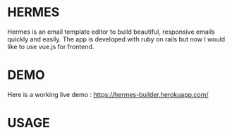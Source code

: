 # HERMES

Hermes is an email template editor to build beautiful, responsive emails quickly and easily. The app is developed with ruby on rails but now I would like to use vue.js for frontend.

# DEMO

Here is a working live demo : https://hermes-builder.herokuapp.com/

# USAGE 

